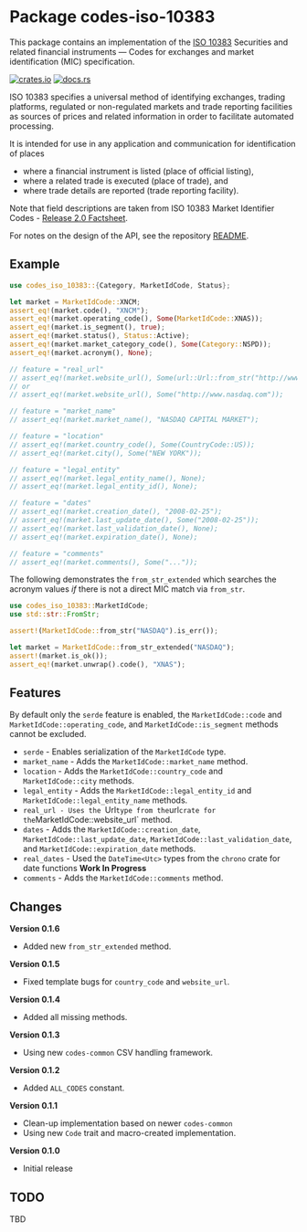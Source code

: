 # Package codes-iso-10383

This package contains an implementation of the [ISO
10383](https://www.iso.org/standard/61067.html) Securities and related
financial instruments — Codes for exchanges and market identification (MIC)
specification.

[![crates.io](https://img.shields.io/crates/v/codes-iso-10383.svg)](https://crates.io/crates/codes-iso-10383)
[![docs.rs](https://docs.rs/codes-iso-10383/badge.svg)](https://docs.rs/codes-iso-10383)

ISO 10383 specifies a universal method of identifying exchanges, trading
platforms, regulated or non-regulated markets and trade reporting facilities
as sources of prices and related information in order to facilitate automated
processing.

It is intended for use in any application and communication for identification of places

* where a financial instrument is listed (place of official listing),
* where a related trade is executed (place of trade), and
* where trade details are reported (trade reporting facility).

Note that field descriptions are taken from ISO 10383 Market Identifier Codes - [Release 2.0 Factsheet](https://www.iso20022.org/sites/default/files/2022-11/ISO10383_MIC_Release_2_0_Factsheet_v2.pdf).

For notes on the design of the API, see the repository 
[README](https://github.com/johnstonskj/rust-codes/blob/main/README.md).

## Example

```rust
use codes_iso_10383::{Category, MarketIdCode, Status};

let market = MarketIdCode::XNCM;
assert_eq!(market.code(), "XNCM");
assert_eq!(market.operating_code(), Some(MarketIdCode::XNAS));
assert_eq!(market.is_segment(), true);
assert_eq!(market.status(), Status::Active);
assert_eq!(market.market_category_code(), Some(Category::NSPD));
assert_eq!(market.acronym(), None);

// feature = "real_url"
// assert_eq!(market.website_url(), Some(url::Url::from_str("http://www.nasdaq.com").unwrap()));
// or
// assert_eq!(market.website_url(), Some("http://www.nasdaq.com"));

// feature = "market_name"
// assert_eq!(market.market_name(), "NASDAQ CAPITAL MARKET");

// feature = "location"
// assert_eq!(market.country_code(), Some(CountryCode::US));
// assert_eq!(market.city(), Some("NEW YORK"));

// feature = "legal_entity"
// assert_eq!(market.legal_entity_name(), None);
// assert_eq!(market.legal_entity_id(), None);

// feature = "dates"
// assert_eq!(market.creation_date(), "2008-02-25");
// assert_eq!(market.last_update_date(), Some("2008-02-25"));
// assert_eq!(market.last_validation_date(), None);
// assert_eq!(market.expiration_date(), None);

// feature = "comments"
// assert_eq!(market.comments(), Some("..."));
```

The following demonstrates the `from_str_extended` which searches the
acronym values *if* there is not a direct MIC match via `from_str`.

```rust
use codes_iso_10383::MarketIdCode;
use std::str::FromStr;

assert!(MarketIdCode::from_str("NASDAQ").is_err());

let market = MarketIdCode::from_str_extended("NASDAQ");
assert!(market.is_ok());
assert_eq!(market.unwrap().code(), "XNAS");
```

## Features

By default only the `serde` feature is enabled, the `MarketIdCode::code` and
`MarketIdCode::operating_code`, and `MarketIdCode::is_segment` methods cannot be excluded.

* `serde` - Enables serialization of the `MarketIdCode` type.
* `market_name` - Adds the `MarketIdCode::market_name` method.
* `location` - Adds the `MarketIdCode::country_code` and `MarketIdCode::city` methods.
* `legal_entity` - Adds the `MarketIdCode::legal_entity_id` and `MarketIdCode::legal_entity_name` methods.
* `real_url - Uses the `Url` type from the `url` crate for the `MarketIdCode::website_url` method.
* `dates` - Adds the `MarketIdCode::creation_date`, `MarketIdCode::last_update_date`, `MarketIdCode::last_validation_date`, and `MarketIdCode::expiration_date` methods.
* `real_dates` - Used the `DateTime<Utc>` types from the `chrono` crate for date functions **Work In Progress**
* `comments` - Adds the `MarketIdCode::comments` method.

## Changes

**Version 0.1.6**

* Added new `from_str_extended` method.

**Version 0.1.5**

* Fixed template bugs for `country_code` and `website_url`.

**Version 0.1.4**

* Added all missing methods.

**Version 0.1.3**

* Using new `codes-common` CSV handling framework.

**Version 0.1.2**

* Added `ALL_CODES` constant.

**Version 0.1.1**

* Clean-up implementation based on newer `codes-common`
* Using new `Code` trait and macro-created implementation.

**Version 0.1.0**

* Initial release

## TODO

TBD
